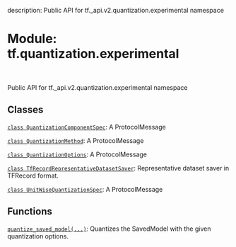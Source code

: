 description: Public API for tf._api.v2.quantization.experimental namespace

<div itemscope itemtype="http://developers.google.com/ReferenceObject">
<meta itemprop="name" content="tf.quantization.experimental" />
<meta itemprop="path" content="Stable" />
</div>

# Module: tf.quantization.experimental

<!-- Insert buttons and diff -->

<table class="tfo-notebook-buttons tfo-api nocontent" align="left">

</table>



Public API for tf._api.v2.quantization.experimental namespace



## Classes

[`class QuantizationComponentSpec`](../../tf/quantization/experimental/QuantizationComponentSpec.md): A ProtocolMessage

[`class QuantizationMethod`](../../tf/quantization/experimental/QuantizationMethod.md): A ProtocolMessage

[`class QuantizationOptions`](../../tf/quantization/experimental/QuantizationOptions.md): A ProtocolMessage

[`class TfRecordRepresentativeDatasetSaver`](../../tf/quantization/experimental/TfRecordRepresentativeDatasetSaver.md): Representative dataset saver in TFRecord format.

[`class UnitWiseQuantizationSpec`](../../tf/quantization/experimental/UnitWiseQuantizationSpec.md): A ProtocolMessage

## Functions

[`quantize_saved_model(...)`](../../tf/quantization/experimental/quantize_saved_model.md): Quantizes the SavedModel with the given quantization options.

